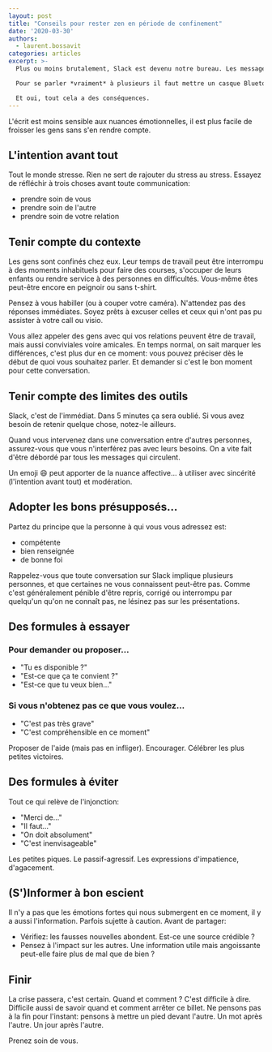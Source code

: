 ```yaml
---
layout: post
title: "Conseils pour rester zen en période de confinement"
date: '2020-03-30'
authors:
  - laurent.bossavit
categories: articles
excerpt: >-
  Plus ou moins brutalement, Slack est devenu notre bureau. Les messages écrits on remplacé les petits échanges du quotidien, les "tu vas bien" et "tu sais que…".

  Pour se parler *vraiment* à plusieurs il faut mettre un casque Bluetooth et subir des outils aux noms étranges.

  Et oui, tout cela a des conséquences.
---
```


L'écrit est moins sensible aux nuances émotionnelles, il est plus facile de froisser les gens sans s'en rendre compte.

## L'intention avant tout

Tout le monde stresse. Rien ne sert de rajouter du stress au stress. Essayez de réfléchir à trois choses avant toute communication:
- prendre soin de vous
- prendre soin de l'autre
- prendre soin de votre relation

## Tenir compte du contexte

Les gens sont confinés chez eux. Leur temps de travail peut être interrompu à des moments inhabituels pour faire des courses, s'occuper de leurs enfants ou rendre service à des personnes en difficultés. Vous-même êtes peut-être encore en peignoir ou sans t-shirt.

Pensez à vous habiller (ou à couper votre caméra). N'attendez pas des réponses immédiates. Soyez prêts à excuser celles et ceux qui n'ont pas pu assister à votre call ou visio.

Vous allez appeler des gens avec qui vos relations peuvent être de travail, mais aussi conviviales voire amicales. En temps normal, on sait marquer les différences, c'est plus dur en ce moment: vous pouvez préciser dès le début de quoi vous souhaitez parler. Et demander si c'est le bon moment pour cette conversation.

## Tenir compte des limites des outils

Slack, c'est de l'immédiat. Dans 5 minutes ça sera oublié. Si vous avez besoin de retenir quelque chose, notez-le ailleurs.

Quand vous intervenez dans une conversation entre d'autres personnes, assurez-vous que vous n'interférez pas avec leurs besoins. On a vite fait d'être débordé par tous les messages qui circulent.

Un emoji :smile: peut apporter de la nuance affective… à utiliser avec sincérité (l'intention avant tout) et modération.

## Adopter les bons présupposés…

Partez du principe que la personne à qui vous vous adressez est:
- compétente
- bien renseignée
- de bonne foi

Rappelez-vous que toute conversation sur Slack implique plusieurs personnes, et que certaines ne vous connaissent peut-être pas. Comme c'est généralement pénible d'être repris, corrigé ou interrompu par quelqu'un qu'on ne connaît pas, ne lésinez pas sur les présentations.

## Des formules à essayer

### Pour demander ou proposer…
- "Tu es disponible ?"
- "Est-ce que ça te convient ?"
- "Est-ce que tu veux bien…"

### Si vous n'obtenez pas ce que vous voulez…
- "C'est pas très grave"
- "C'est compréhensible en ce moment"

Proposer de l'aide (mais pas en infliger). Encourager. Célébrer les plus petites victoires.

## Des formules à éviter

Tout ce qui relève de l'injonction:
- "Merci de…"
- "Il faut…"
- "On doit absolument"
- "C'est inenvisageable"

Les petites piques. Le passif-agressif. Les expressions d'impatience, d'agacement.

## (S')Informer à bon escient

Il n'y a pas que les émotions fortes qui nous submergent en ce moment, il y a aussi l'information. Parfois sujette à caution. Avant de partager:

- Vérifiez: les fausses nouvelles abondent. Est-ce une source crédible ?
- Pensez à l'impact sur les autres. Une information utile mais angoissante peut-elle faire plus de mal que de bien ?

## Finir

La crise passera, c'est certain. Quand et comment ? C'est difficile à dire. Difficile aussi de savoir quand et comment arrêter ce billet. Ne pensons pas à la fin pour l'instant: pensons à mettre un pied devant l'autre. Un mot après l'autre. Un jour après l'autre.

Prenez soin de vous.
